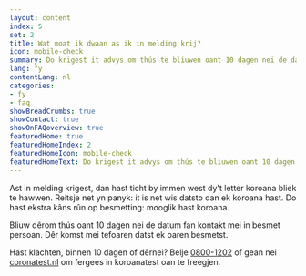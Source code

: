 ```yaml
---
layout: content
index: 5
set: 2
title: Wat moat ik dwaan as ik in melding krij?
icon: mobile-check
summary: Do krigest it advys om thús te bliuwen oant 10 dagen nei de datum fan kontakt. Hast klachten? Lit dy dan teste.
lang: fy
contentLang: nl
categories:
- fy
- faq
showBreadCrumbs: true
showContact: true
showOnFAQoverview: true
featuredHome: true
featuredHomeIndex: 2
featuredHomeIcon: mobile-check
featuredHomeText: Do krigest it advys om thús te bliuwen oant 10 dagen nei de datum fan kontakt. Hast klachten? Lit dy dan teste.
---
```

Ast in melding krigest, dan hast ticht by immen west dy't letter koroana bliek te hawwen. Reitsje net yn panyk: it is net wis datsto dan ek koroana hast. Do hast ekstra kâns rûn op besmetting: mooglik hast koroana.

Bliuw dêrom thús oant 10 dagen nei de datum fan kontakt mei in besmet persoan. Dêr komst mei tefoaren datst ek oaren besmetst.

Hast klachten, binnen 10 dagen of dêrnei? Belje [0800-1202](tel:+318001202) of gean nei [coronatest.nl](https://www.coronatest.nl) om fergees in koroanatest oan te freegjen.

